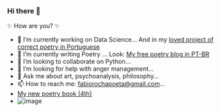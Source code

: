 ### Hi there 👋

✨ How are you? ✨

- 🔭 I’m currently working on Data Science... And in my [loved project of correct poetry in Portuguese](https://poesiaspoemaseversos.com.br/)
- 🌱 I’m currently writing Poetry ... Look: [My free poetry blog in PT-BR](https://poesia-fabio-rocha.blogspot.com/)
- 👯 I’m looking to collaborate on Python...
- 🤔 I’m looking for help with anger management...
- 💬 Ask me about art, psychoanalysis, philosophy...
- 📫 How to reach me: fabiorochapoeta@gmail.com...
- [My new poetry book (4th)](https://poesia-fabio-rocha.blogspot.com/2020/07/o-budismo-e-o-tinder.html)
- ![image](https://2.bp.blogspot.com/-DYrb66cuYqc/XxokPuEL-RI/AAAAAAABDu8/BO_JcVCzYxIGWvPS2fLyuVqKvdv7jeU3wCK4BGAYYCw/s302/capa%2Bbudismo%2Btinder.jpg)
